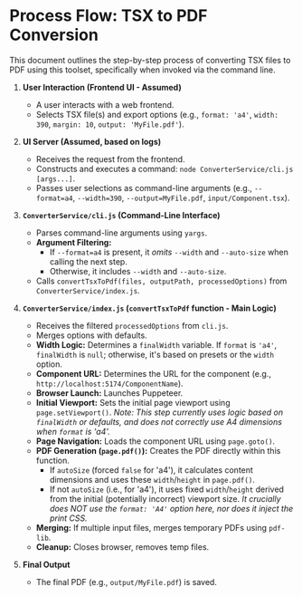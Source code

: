 # Process Flow: TSX to PDF Conversion

This document outlines the step-by-step process of converting TSX files to PDF using this toolset, specifically when invoked via the command line.

1.  **User Interaction (Frontend UI - Assumed)**
    *   A user interacts with a web frontend.
    *   Selects TSX file(s) and export options (e.g., `format: 'a4'`, `width: 390`, `margin: 10`, `output: 'MyFile.pdf'`).

2.  **UI Server (Assumed, based on logs)**
    *   Receives the request from the frontend.
    *   Constructs and executes a command: `node ConverterService/cli.js [args...]`.
    *   Passes user selections as command-line arguments (e.g., `--format=a4`, `--width=390`, `--output=MyFile.pdf`, `input/Component.tsx`).

3.  **`ConverterService/cli.js` (Command-Line Interface)**
    *   Parses command-line arguments using `yargs`.
    *   **Argument Filtering:**
        *   If `--format=a4` is present, it *omits* `--width` and `--auto-size` when calling the next step.
        *   Otherwise, it includes `--width` and `--auto-size`.
    *   Calls `convertTsxToPdf(files, outputPath, processedOptions)` from `ConverterService/index.js`.

4.  **`ConverterService/index.js` (`convertTsxToPdf` function - Main Logic)**
    *   Receives the filtered `processedOptions` from `cli.js`.
    *   Merges options with defaults.
    *   **Width Logic:** Determines a `finalWidth` variable. If `format` is `'a4'`, `finalWidth` is `null`; otherwise, it's based on presets or the `width` option.
    *   **Component URL:** Determines the URL for the component (e.g., `http://localhost:5174/ComponentName`).
    *   **Browser Launch:** Launches Puppeteer.
    *   **Initial Viewport:** Sets the initial page viewport using `page.setViewport()`. *Note: This step currently uses logic based on `finalWidth` or defaults, and does not correctly use A4 dimensions when `format` is 'a4'.*
    *   **Page Navigation:** Loads the component URL using `page.goto()`.
    *   **PDF Generation (`page.pdf()`):** Creates the PDF directly within this function.
        *   If `autoSize` (forced `false` for 'a4'), it calculates content dimensions and uses these `width`/`height` in `page.pdf()`.
        *   If not `autoSize` (i.e., for 'a4'), it uses fixed `width`/`height` derived from the initial (potentially incorrect) viewport size. *It crucially does NOT use the `format: 'A4'` option here, nor does it inject the print CSS.*
    *   **Merging:** If multiple input files, merges temporary PDFs using `pdf-lib`.
    *   **Cleanup:** Closes browser, removes temp files.

5.  **Final Output**
    *   The final PDF (e.g., `output/MyFile.pdf`) is saved.